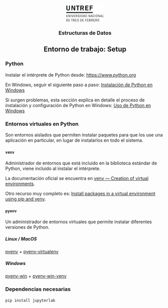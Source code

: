 <p style="text-align: center">
    <img src="./assets/images/untref-logo-negro.svg" style="height: 50px;" />
</p>

<h3 style="text-align: center">Estructuras de Datos</h3>

<h2 style="text-align: center">Entorno de trabajo: Setup</h3>

### Python

Instalar el intérprete de Python desde: https://www.python.org

En Windows, seguir el siguiente paso a paso: [Instalación de Python en Windows](https://docs.google.com/presentation/d/e/2PACX-1vQiVJDxx3hmVxbisIlkxYQstgI-SlN3bKamBId0GmNJ2g9m6d8UryGeQFZqt-WwZp0pPEatTR9nUMgD/pub)

Si surgen problemas, esta sección explica en detalle el proceso de instalación y configuración de Python en Windows: [Uso de Python en Windows](https://docs.python.org/es/3/using/windows.html)

### Entornos virtuales en Python

Son entornos aislados que permiten instalar paquetes para que los use una aplicación en particular, en lugar de instalarlos en todo el sistema.

#### `venv`

Administrador de entornos que está incluido en la biblioteca estándar de Python, viene incluido al instalar el intérprete.

La documentación oficial se encuentra en [venv — Creation of virtual environments](https://docs.python.org/es/3/library/venv.html).

Otro recurso muy completo es: [Install packages in a virtual environment using pip and venv](https://packaging.python.org/en/latest/guides/installing-using-pip-and-virtual-environments/).

#### `pyenv`

Un administrador de entornos virtuales que permite instalar diferentes versiones de Python.

##### Linux / MacOS

[pyenv](https://github.com/pyenv/pyenv) + [pyenv-virtualenv](https://github.com/pyenv/pyenv-virtualenv)

##### Windows

[pyenv-win](https://github.com/pyenv-win/pyenv-win) + [pyenv-win-venv](https://github.com/pyenv-win/pyenv-win-venv)

### Dependencias necesarias

```shell
pip install jupyterlab
```

